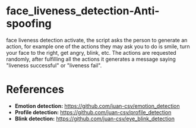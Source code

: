 # face_liveness_detection-Anti-spoofing
face liveness detection activate, the script asks the person to generate an action, for example one of the actions they may ask you to do is smile, turn your face to the right, get angry, blink, etc. The actions are requested randomly, after fulfilling all the actions it generates a message saying "liveness successful" or "liveness fail".

<!-- 
# How to install:
<pre><code>pip install -r requirements.txt </code></pre> -->

<!-- # How to run:
The code is tested in python 3.7.8 and macOS Catalina -->

<!-- <pre><code>python .py </code></pre> -->


<!-- ![alt text](https://github.com/mevo12318/face_liveness_detection-Anti-spoofing/blob/master/results/lifeness_ok.gif)

![alt text](https://github.com/mevo12318/face_liveness_detection-Anti-spoofing/blob/master/results/lifeness_fail.gif) -->

# References

- **Emotion detection:** https://github.com/juan-csv/emotion_detection
- **Profile detection:** https://github.com/juan-csv/profile_detection
- **Blink detection:** https://github.com/juan-csv/eye_blink_detection
